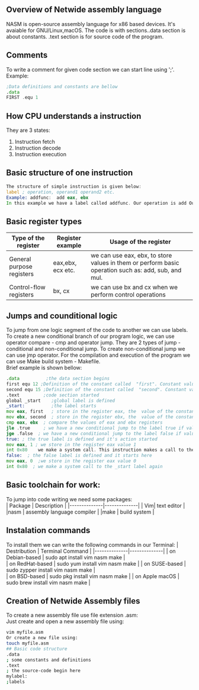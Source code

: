 ## Overview of Netwide assembly language
NASM is open-source assembly language for x86 based devices. It's avaiable for GNU/Linux,macOS. The code is with sections..data section is about constants. .text section is for source code of the program.
## Comments
To write a comment for given code section we can start line using ';'.  
Example: 
```asm
;Data definitions and constants are bellow  
.data  
FIRST .equ 1
``` 
##  How CPU understands a  instruction  
They are 3 states:
1. Instruction fetch  
2. Instruction decode  
3. Instruction execution  
## Basic structure of one instruction
```asm
The structure of simple instruction is given below:  
label ; operation, operand1 operand2 etc.  
Example: addfunc:  add eax, ebx    
In this example we have a label called addfunc. Our operation is add Our first and second operands are: eax, ebx.
```
## Basic register types
| Type of the register |  Register example   |Usage of the register   |
|--------------|--------------|--------------|
|General purpose registers | eax,ebx, ecx etc. | we can use eax, ebx, to store values in them or perform basic operation such as: add, sub, and mul.  |
|Control-flow registers | bx, cx | we can use bx and cx when we perform control operations |
## Jumps and counditional logic
To jump from one  logic segment of the code to another we can use labels. To create  a new conditional  branch of our program logic, we can use operator compare - cmp and operator jump. They are 2 types of jump - conditional and non-conditional jump. To create non-conditional jump we can use jmp operator.  For the compilation and  execution of the program we can use Make build system - Makefile.  
Brief example is shown bellow:
```asm
.data          ;the data section begins
first equ 12 ;Definition of the constant called  "first". Constant value is 12     
second equ 15 ;Definition of the constant called  "second". Constant value is 15     
.text         ;code section started  
global _start    ;global label is defined  
_start:          ;the label starts  
mov eax, first   ; store in the register eax, the  value of the constant calle  first  
mov ebx, second  ; store in the register ebx, the  value of the constant calle  second  
cmp eax, ebx  ; compare the values of eax and ebx registers  
jle .true     ; we have a new conditional jump to the label true if value of eax is less then value stored in the register ebx  
jge .false  ; we have a new conditional jump to the label false if value of eax is greater then value stored in the register ebx  
true: ; the true label is defined and it's action started     
mov eax, 1 ; we store in the register eax value 1   
int 0x80    we make a system call. This instruction makes a call to the label _start.  in order to get the register value and according to the previous instruction -> compare to jump to the current label and to the logic inside the label. The system call returns the value of register eax. We must use we must use as less as possible unrequired system calls, in order our instruction executions to be faster.  
false:  ; the false label is defined and it starts here  
mov eax, 0  ;we store in the register eax value 0  
int 0x80  ; we make a system call to the _start label again
```
## Basic toolchain for work:
To jump into code writing we need some packages:  
| Package | Description   |
|--------------|--------------|
| Vim| text editor | 
|nasm | assembly language  compiler  |
|make | build system  |
## Instalation commands
To install them we can write the following commands in our Terminal: 
| Destribution | Terminal Command    |
|--------------|--------------|
| on Debian-based |  sudo apt install vim nasm make  |  
| on RedHat-based |  sudo yum install vim nasm make   |
| on SUSE-based   |  sudo zypper install vim nasm make |  
| on BSD-based    | sudo pkg install vim nasm make  | 
| on Apple macOS |  sudo brew install vim nasm make | 
## Creation of Netwide Assembly files 
To create a new assembly file use file extension .asm:  
Just create and open a new assembly file using: 
```bash
vim myfile.asm  
Or create a new file using:  
touch myfile.asm
## Basic code structure
.data  
; some constants and definitions  
.text  
; the source-code begin here  
mylabel:  
;labels
```
